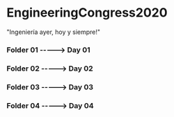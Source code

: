 # EngineeringCongress2020
"Ingeniería ayer, hoy y siempre!"
### Folder 01 -----> Day 01
### Folder 02 -----> Day 02
### Folder 03 -----> Day 03
### Folder 04 -----> Day 04